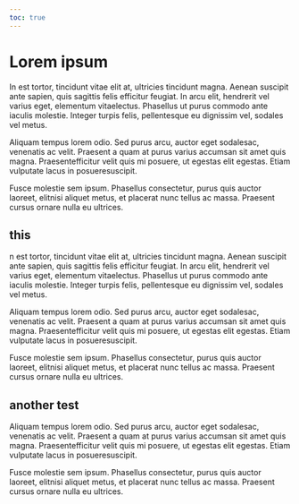```yaml
---
toc: true
---
```

# Lorem ipsum
In est tortor, tincidunt vitae elit at, ultricies tincidunt magna. Aenean suscipit ante sapien, quis sagittis felis efficitur feugiat. In arcu elit, hendrerit vel varius eget, elementum vitaelectus. Phasellus ut purus commodo ante iaculis molestie. Integer turpis felis, pellentesque eu dignissim vel, sodales vel metus. 

Aliquam tempus lorem odio. Sed purus arcu, auctor eget sodalesac, venenatis ac velit. Praesent a quam at purus varius accumsan sit amet quis magna. Praesentefficitur velit quis mi posuere, ut egestas elit egestas. Etiam vulputate lacus in posueresuscipit. 

Fusce molestie sem ipsum. Phasellus consectetur, purus quis auctor laoreet, elitnisi aliquet metus, et placerat nunc tellus ac massa. Praesent cursus ornare nulla eu ultrices.
## this
n est tortor, tincidunt vitae elit at, ultricies tincidunt magna. Aenean suscipit ante sapien, quis sagittis felis efficitur feugiat. In arcu elit, hendrerit vel varius eget, elementum vitaelectus. Phasellus ut purus commodo ante iaculis molestie. Integer turpis felis, pellentesque eu dignissim vel, sodales vel metus. 

Aliquam tempus lorem odio. Sed purus arcu, auctor eget sodalesac, venenatis ac velit. Praesent a quam at purus varius accumsan sit amet quis magna. Praesentefficitur velit quis mi posuere, ut egestas elit egestas. Etiam vulputate lacus in posueresuscipit. 

Fusce molestie sem ipsum. Phasellus consectetur, purus quis auctor laoreet, elitnisi aliquet metus, et placerat nunc tellus ac massa. Praesent cursus ornare nulla eu ultrices.

## another test
Aliquam tempus lorem odio. Sed purus arcu, auctor eget sodalesac, venenatis ac velit. Praesent a quam at purus varius accumsan sit amet quis magna. Praesentefficitur velit quis mi posuere, ut egestas elit egestas. Etiam vulputate lacus in posueresuscipit. 

Fusce molestie sem ipsum. Phasellus consectetur, purus quis auctor laoreet, elitnisi aliquet metus, et placerat nunc tellus ac massa. Praesent cursus ornare nulla eu ultrices.

